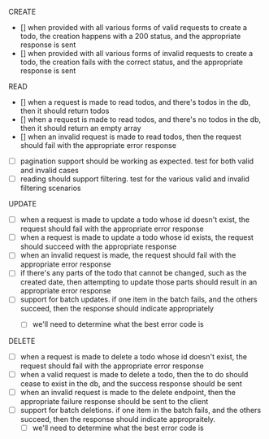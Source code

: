 
CREATE
- [] when provided with all various forms of valid requests to create a todo, the creation happens with a 200 status, and the appropriate response is sent
- [] when provided with all various forms of invalid requests to create a todo, the creation fails with the correct status, and the appropriate response is sent


READ
- [] when a request is made to read todos, and there's todos in the db, then it should return todos
- [] when a request is made to read todos, and there's no todos in the db, then it should return an empty array
- [] when an invalid request is made to read todos, then the request should fail with the appropriate error response
- [ ] pagination support should be working as expected. test for both valid and invalid cases
- [ ] reading should support filtering. test for the various valid and invalid filtering scenarios

UPDATE
- [ ] when a request is made to update a todo whose id doesn't exist, the request should fail with the appropriate error response
- [ ] when a request is made to update a todo whose id exists, the request should succeed with the appropriate response
- [ ] when an invalid request is made, the request should fail with the appropriate error response
- [ ] if there's any parts of the todo that cannot be changed, such as the created date, then attempting to update those parts should result in an appropriate error response
- [ ] support for batch updates. if one item in the batch fails, and the others succeed, then the response should indicate appropriately
  - [ ] we'll need to determine what the best error code is


DELETE
- [ ] when a request is made to delete a todo whose id doesn't exist, the request should fail with the appropriate error response
- [ ] when a valid request is made to delete a todo, then the to do should cease to exist in the db, and the success response should be sent
- [ ] when an invalid request is made to the delete endpoint, then the appropriate failure response should be sent to the client
- [ ] support for batch deletions. if one item in the batch fails, and the others succeed, then the response should indicate appropraitely.
  - [ ] we'll need to determine what the best error code is
